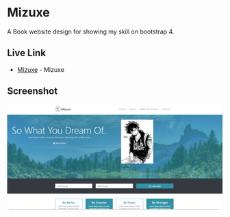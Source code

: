# Mizuxe

A Book website design for showing my skill on bootstrap 4. 


## Live Link


* [Mizuxe](https://frontendproject2.nerdjfpb.com/) - Mizuxe


## Screenshot


![Screenshot](https://github.com/nerdjfpb/Mizuxe/blob/master/Mizuxe.PNG)
